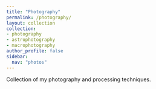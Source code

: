 ```yaml
---
title: "Photography"
permalink: /photography/
layout: collection
collection:
- photography
- astrophotography
- macrophotography
author_profile: false
sidebar:
  nav: "photos"
---
```


Collection of my photography and processing techniques.
